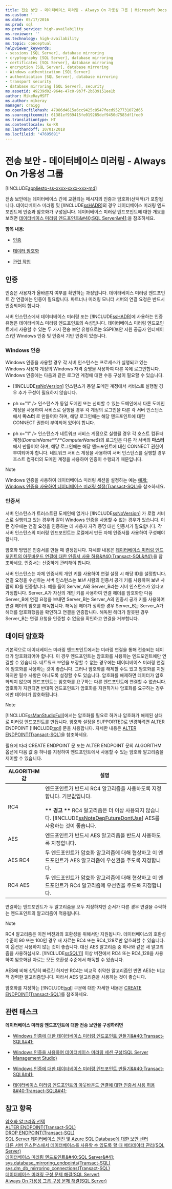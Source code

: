 ```yaml
---
title: 전송 보안 - 데이터베이스 미러링 - Always On 가용성 그룹 | Microsoft Docs
ms.custom: ''
ms.date: 05/17/2016
ms.prod: sql
ms.prod_service: high-availability
ms.reviewer: ''
ms.technology: high-availability
ms.topic: conceptual
helpviewer_keywords:
- sessions [SQL Server], database mirroring
- cryptography [SQL Server], database mirroring
- certificates [SQL Server], database mirroring
- encryption [SQL Server], database mirroring
- Windows authentication [SQL Server]
- authentication [SQL Server], database mirroring
- transport security
- database mirroring [SQL Server], security
ms.assetid: 49239d02-964e-47c0-9b7f-2b539151ee1b
author: MikeRayMSFT
ms.author: mikeray
manager: craigg
ms.openlocfilehash: 47986d4615a6cc9425c8547fecd9527731072d65
ms.sourcegitcommit: 61381ef939415fe019285def9450d7583df1fed0
ms.translationtype: HT
ms.contentlocale: ko-KR
ms.lasthandoff: 10/01/2018
ms.locfileid: "47695691"
---
```

# <a name="transport-security---database-mirroring---always-on-availability"></a>전송 보안 - 데이터베이스 미러링 - Always On 가용성 그룹
[!INCLUDE[appliesto-ss-xxxx-xxxx-xxx-md](../../includes/appliesto-ss-xxxx-xxxx-xxx-md.md)]

  전송 보안에는 데이터베이스 간에 교환되는 메시지의 인증과 암호화(선택적)가 포함됩니다. 데이터베이스 미러링 및 [!INCLUDE[ssHADR](../../includes/sshadr-md.md)]의 경우 데이터베이스 미러링 엔드포인트에 인증과 암호화가 구성됩니다. 데이터베이스 미러링 엔드포인트에 대한 개요를 보려면 [데이터베이스 미러링 엔드포인트&amp;#40;SQL Server&amp;#41;](../../database-engine/database-mirroring/the-database-mirroring-endpoint-sql-server.md)을 참조하세요.  
  
 **항목 내용:**  
  
-   [인증](#Authentication)  
  
-   [데이터 암호화](#DataEncryption)  
  
-   [관련 작업](#RelatedTasks)  
  
##  <a name="Authentication"></a> 인증  
 인증은 사용자가 올바른지 여부를 확인하는 과정입니다. 데이터베이스 미러링 엔드포인트 간 연결에는 인증이 필요합니다. 파트너나 미러링 모니터 서버의 연결 요청은 반드시 인증되어야 합니다.  
  
 서버 인스턴스에서 데이터베이스 미러링 또는 [!INCLUDE[ssHADR](../../includes/sshadr-md.md)]에 사용하는 인증 유형은 데이터베이스 미러링 엔드포인트의 속성입니다. 데이터베이스 미러링 엔드포인트에서 사용할 수 있는 두 가지 전송 보안 유형으로는 SSPI(보안 지원 공급자 인터페이스)인 Windows 인증 및 인증서 기반 인증이 있습니다.  
  
### <a name="windows-authentication"></a>Windows 인증  
 Windows 인증을 사용할 경우 각 서버 인스턴스는 프로세스가 실행되고 있는 Windows 사용자 계정의 Windows 자격 증명을 사용하여 다른 쪽에 로그인합니다. Windows 인증에는 다음과 같은 로그인 계정에 대한 수동 구성이 필요할 수 있습니다.  
  
-   [!INCLUDE[ssNoVersion](../../includes/ssnoversion-md.md)] 인스턴스가 동일 도메인 계정에서 서비스로 실행될 경우 추가 구성이 필요하지 않습니다.  
  
-   ph x="1" /&gt; 인스턴스가 동일 도메인 또는 신뢰할 수 있는 도메인에서 다른 도메인 계정을 사용하여 서비스로 실행될 경우 각 계정의 로그인을 다른 각 서버 인스턴스에서 **마스터** 로 만들어야 하며, 해당 로그인에는 해당 엔드포인트에 대한 CONNECT 권한이 부여되어 있어야 합니다.  
  
-   ph x="1" /&gt; 인스턴스가 네트워크 서비스 계정으로 실행될 경우 각 호스트 컴퓨터 계정(*DomainName***\\***ComputerName$*)의 로그인은 다른 각 서버의 **마스터**에서 만들어야 하며, 해당 로그인에는 해당 엔드포인트에 대한 CONNECT 권한이 부여되어야 합니다. 네트워크 서비스 계정을 사용하여 서버 인스턴스를 실행할 경우 호스트 컴퓨터의 도메인 계정을 사용하여 인증이 수행되기 때문입니다.  
  
> [!NOTE]  
>  Windows 인증을 사용하여 데이터베이스 미러링 세션을 설정하는 예는 [예제: Windows 인증을 사용하여 데이터베이스 미러링 설정&#40;Transact-SQL&#41;](../../database-engine/database-mirroring/example-setting-up-database-mirroring-using-windows-authentication-transact-sql.md)을 참조하세요.  
  
### <a name="certificates"></a>인증서  
 서버 인스턴스가 트러스트된 도메인에 없거나 [!INCLUDE[ssNoVersion](../../includes/ssnoversion-md.md)] 가 로컬 서비스로 실행되고 있는 경우와 같이 Windows 인증을 사용할 수 없는 경우가 있습니다. 이런 경우에는 연결 요청을 인증하는 데 사용자 자격 증명 대신 인증서가 필요합니다. 각 서버 인스턴스의 미러링 엔드포인트는 로컬에서 만든 자체 인증서를 사용하여 구성해야 합니다.  
  
 암호화 방법은 인증서를 만들 때 결정됩니다. 자세햔 내용은 [데이터베이스 미러링 엔드포인트의 아웃바운드 연결에 대한 인증서 사용 허용&amp;#40;Transact-SQL&amp;#41;](../../database-engine/database-mirroring/database-mirroring-use-certificates-for-outbound-connections.md)을 참조하세요. 인증서는 신중하게 관리해야 합니다.  
  
 서버 인스턴스는 자체 인증서의 개인 키를 사용하여 연결 설정 시 해당 ID를 설정합니다. 연결 요청을 수신하는 서버 인스턴스는 보낸 사람의 인증서 공개 키를 사용하여 보낸 사람의 ID를 인증합니다. 예를 들어 Server_A와 Server_B라는 서버 인스턴스가 있다고 가정합니다. Server_A가 자신의 개인 키를 사용하여 연결 헤더를 암호화한 다음 Server_B에 연결 요청을 보내면 Server_B는 Server_A의 인증서 공개 키를 사용하여 연결 헤더의 암호를 해독합니다. 해독된 헤더가 정확한 경우 Server_B는 Server_A가 헤더를 암호화했음을 확인하고 연결을 인증합니다. 해독된 헤더가 잘못된 경우 Server_B는 연결 요청을 인증할 수 없음을 확인하고 연결을 거부합니다.  
  
##  <a name="DataEncryption"></a> 데이터 암호화  
 기본적으로 데이터베이스 미러링 엔드포인트에서는 미러링 연결을 통해 전송되는 데이터가 암호화되어야 합니다. 이 경우 엔드포인트는 암호화를 사용하는 엔드포인트에만 연결할 수 있습니다. 네트워크 보안을 보장할 수 없는 경우에는 데이터베이스 미러링 연결에 암호화를 사용하는 것이 좋습니다. 그러나 암호화를 해제할 수도 있고 암호화를 지원하지만 필수 사항은 아니도록 설정할 수도 있습니다. 암호화를 해제하면 데이터가 암호화되지 않으며 엔드포인트는 암호화를 요구하는 다른 엔드포인트에 연결할 수 없습니다. 암호화가 지원되면 반대쪽 엔드포인트가 암호화를 지원하거나 암호화를 요구하는 경우에만 데이터가 암호화됩니다.  
  
> [!NOTE]  
>  [!INCLUDE[ssManStudioFull](../../includes/ssmanstudiofull-md.md)]에서는 암호화를 필요로 하거나 암호화가 해제된 상태로 미러링 엔드포인트를 만듭니다. 암호화 설정을 SUPPORTED로 변경하려면 ALTER ENDPOINT [!INCLUDE[tsql](../../includes/tsql-md.md)] 문을 사용합니다. 자세한 내용은 [ALTER ENDPOINT&#40;Transact-SQL&#41;](../../t-sql/statements/alter-endpoint-transact-sql.md)을 참조하세요.  
  
 필요에 따라 CREATE ENDPOINT 문 또는 ALTER ENDPOINT 문의 ALGORITHM 옵션에 다음 값 중 하나를 지정하여 엔드포인트에서 사용할 수 있는 암호화 알고리즘을 제어할 수 있습니다.  
  
|ALGORITHM 값|설명|  
|---------------------|-----------------|  
|RC4|엔드포인트가 반드시 RC4 알고리즘을 사용하도록 지정합니다. 기본값입니다.<br /><br /> **\*\* 경고 \*\*** RC4 알고리즘은 더 이상 사용되지 않습니다. [!INCLUDE[ssNoteDepFutureDontUse](../../includes/ssnotedepfuturedontuse-md.md)] AES를 사용하는 것이 좋습니다.|  
|AES|엔드포인트가 반드시 AES 알고리즘을 반드시 사용하도록 지정합니다.|  
|AES RC4|두 엔드포인트가 암호화 알고리즘에 대해 협상하고 이 엔드포인트가 AES 알고리즘에 우선권을 주도록 지정합니다.|  
|RC4 AES|두 엔드포인트가 암호화 알고리즘에 대해 협상하고 이 엔드포인트가 RC4 알고리즘에 우선권을 주도록 지정합니다.|  
  
 연결하는 엔드포인트가 두 알고리즘을 모두 지정하지만 순서가 다른 경우 연결을 수락하는 엔드포인트의 알고리즘이 적용됩니다.  
  
> [!NOTE]  
>  RC4 알고리즘은 이전 버전과의 호환성을 위해서만 지원됩니다. 데이터베이스의 호환성 수준이 90 또는 100인 경우 새 자료는 RC4 또는 RC4_128로만 암호화할 수 있습니다. 이 옵션은 사용하지 않는 것이 좋습니다. 대신 AES 알고리즘 중 하나와 같은 새 알고리즘을 사용하십시오. [!INCLUDE[ssSQL11](../../includes/sssql11-md.md)] 이상 버전에서 RC4 또는 RC4_128을 사용하여 암호화된 자료는 모든 호환성 수준에서 해독할 수 있습니다.  
>   
>  AES에 비해 상당히 빠르긴 하지만 RC4는 비교적 취약한 알고리즘인 반면 AES는 비교적 강력한 알고리즘입니다. 따라서 AES 알고리즘을 사용하는 것이 좋습니다.  
  
 암호화를 지정하는 [!INCLUDE[tsql](../../includes/tsql-md.md)] 구문에 대한 자세한 내용은 [CREATE ENDPOINT&#40;Transact-SQL&#41;](../../t-sql/statements/create-endpoint-transact-sql.md)를 참조하세요.  
  
##  <a name="RelatedTasks"></a> 관련 태스크  
 **데이터베이스 미러링 엔드포인트에 대한 전송 보안을 구성하려면**  
  
-   [Windows 인증에 대한 데이터베이스 미러링 엔드포인트 만들기&amp;#40;Transact-SQL&amp;#41;](../../database-engine/database-mirroring/create-a-database-mirroring-endpoint-for-windows-authentication-transact-sql.md)  
  
-   [Windows 인증을 사용하여 데이터베이스 미러링 세션 구성&#40;SQL Server Management Studio&#41;](../../database-engine/database-mirroring/establish-database-mirroring-session-windows-authentication.md)  
  
-   [Windows 인증에 대한 데이터베이스 미러링 엔드포인트 만들기&amp;#40;Transact-SQL&amp;#41;](../../database-engine/database-mirroring/create-a-database-mirroring-endpoint-for-windows-authentication-transact-sql.md)  
  
-   [데이터베이스 미러링 엔드포인트의 아웃바운드 연결에 대한 인증서 사용 허용&amp;#40;Transact-SQL&amp;#41;](../../database-engine/database-mirroring/database-mirroring-use-certificates-for-outbound-connections.md)  
  
## <a name="see-also"></a>참고 항목  
 [암호화 알고리즘 선택](../../relational-databases/security/encryption/choose-an-encryption-algorithm.md)   
 [ALTER ENDPOINT&#40;Transact-SQL&#41;](../../t-sql/statements/alter-endpoint-transact-sql.md)   
 [DROP ENDPOINT&#40;Transact-SQL&#41;](../../t-sql/statements/drop-endpoint-transact-sql.md)   
 [SQL Server 데이터베이스 엔진 및 Azure SQL Database에 대한 보안 센터](../../relational-databases/security/security-center-for-sql-server-database-engine-and-azure-sql-database.md)   
 [다른 서버 인스턴스에서 데이터베이스를 사용할 수 있도록 할 때 메타데이터 관리&#40;SQL Server&#41;](../../relational-databases/databases/manage-metadata-when-making-a-database-available-on-another-server.md)   
 [데이터베이스 미러링 엔드포인트&amp;#40;SQL Server&amp;#41;](../../database-engine/database-mirroring/the-database-mirroring-endpoint-sql-server.md)   
 [sys.database_mirroring_endpoints&#40;Transact-SQL&#41;](../../relational-databases/system-catalog-views/sys-database-mirroring-endpoints-transact-sql.md)   
 [sys.dm_db_mirroring_connections&#40;Transact-SQL&#41;](../../relational-databases/system-dynamic-management-views/database-mirroring-sys-dm-db-mirroring-connections.md)   
 [데이터베이스 미러링 구성 문제 해결&#40;SQL Server&#41;](../../database-engine/database-mirroring/troubleshoot-database-mirroring-configuration-sql-server.md)   
 [Always On 가용성 그룹 구성 문제 해결&#40;SQL Server&#41;](../../database-engine/availability-groups/windows/troubleshoot-always-on-availability-groups-configuration-sql-server.md)  
  
  
